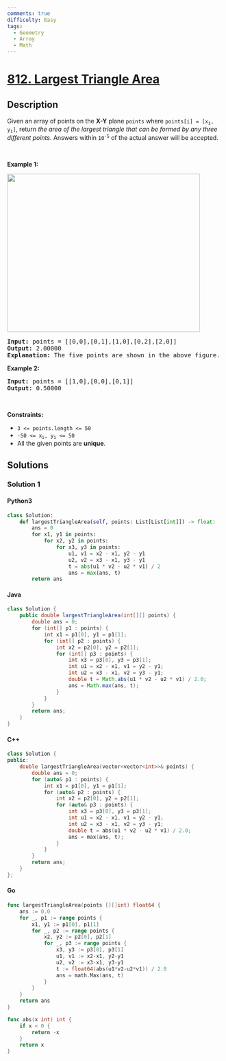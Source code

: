 ```yaml
---
comments: true
difficulty: Easy
tags:
  - Geometry
  - Array
  - Math
---
```


<!-- problem:start -->

# [812. Largest Triangle Area](https://leetcode.com/problems/largest-triangle-area)


## Description

<!-- description:start -->

<p>Given an array of points on the <strong>X-Y</strong> plane <code>points</code> where <code>points[i] = [x<sub>i</sub>, y<sub>i</sub>]</code>, return <em>the area of the largest triangle that can be formed by any three different points</em>. Answers within <code>10<sup>-5</sup></code> of the actual answer will be accepted.</p>

<p>&nbsp;</p>
<p><strong class="example">Example 1:</strong></p>
<img alt="" src="https://fastly.jsdelivr.net/gh/doocs/leetcode@main/solution/0800-0899/0812.Largest%20Triangle%20Area/images/1027.png" style="height: 369px; width: 450px;" />
<pre>
<strong>Input:</strong> points = [[0,0],[0,1],[1,0],[0,2],[2,0]]
<strong>Output:</strong> 2.00000
<strong>Explanation:</strong> The five points are shown in the above figure. The red triangle is the largest.
</pre>

<p><strong class="example">Example 2:</strong></p>

<pre>
<strong>Input:</strong> points = [[1,0],[0,0],[0,1]]
<strong>Output:</strong> 0.50000
</pre>

<p>&nbsp;</p>
<p><strong>Constraints:</strong></p>

<ul>
	<li><code>3 &lt;= points.length &lt;= 50</code></li>
	<li><code>-50 &lt;= x<sub>i</sub>, y<sub>i</sub> &lt;= 50</code></li>
	<li>All the given points are <strong>unique</strong>.</li>
</ul>

<!-- description:end -->

## Solutions

<!-- solution:start -->

### Solution 1

<!-- tabs:start -->

#### Python3

```python
class Solution:
    def largestTriangleArea(self, points: List[List[int]]) -> float:
        ans = 0
        for x1, y1 in points:
            for x2, y2 in points:
                for x3, y3 in points:
                    u1, v1 = x2 - x1, y2 - y1
                    u2, v2 = x3 - x1, y3 - y1
                    t = abs(u1 * v2 - u2 * v1) / 2
                    ans = max(ans, t)
        return ans
```

#### Java

```java
class Solution {
    public double largestTriangleArea(int[][] points) {
        double ans = 0;
        for (int[] p1 : points) {
            int x1 = p1[0], y1 = p1[1];
            for (int[] p2 : points) {
                int x2 = p2[0], y2 = p2[1];
                for (int[] p3 : points) {
                    int x3 = p3[0], y3 = p3[1];
                    int u1 = x2 - x1, v1 = y2 - y1;
                    int u2 = x3 - x1, v2 = y3 - y1;
                    double t = Math.abs(u1 * v2 - u2 * v1) / 2.0;
                    ans = Math.max(ans, t);
                }
            }
        }
        return ans;
    }
}
```

#### C++

```cpp
class Solution {
public:
    double largestTriangleArea(vector<vector<int>>& points) {
        double ans = 0;
        for (auto& p1 : points) {
            int x1 = p1[0], y1 = p1[1];
            for (auto& p2 : points) {
                int x2 = p2[0], y2 = p2[1];
                for (auto& p3 : points) {
                    int x3 = p3[0], y3 = p3[1];
                    int u1 = x2 - x1, v1 = y2 - y1;
                    int u2 = x3 - x1, v2 = y3 - y1;
                    double t = abs(u1 * v2 - u2 * v1) / 2.0;
                    ans = max(ans, t);
                }
            }
        }
        return ans;
    }
};
```

#### Go

```go
func largestTriangleArea(points [][]int) float64 {
	ans := 0.0
	for _, p1 := range points {
		x1, y1 := p1[0], p1[1]
		for _, p2 := range points {
			x2, y2 := p2[0], p2[1]
			for _, p3 := range points {
				x3, y3 := p3[0], p3[1]
				u1, v1 := x2-x1, y2-y1
				u2, v2 := x3-x1, y3-y1
				t := float64(abs(u1*v2-u2*v1)) / 2.0
				ans = math.Max(ans, t)
			}
		}
	}
	return ans
}

func abs(x int) int {
	if x < 0 {
		return -x
	}
	return x
}
```

<!-- tabs:end -->

<!-- solution:end -->

<!-- problem:end -->
